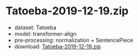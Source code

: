# Tatoeba-2019-12-19.zip

* dataset: Tatoeba
* model: transformer-align
* pre-processing: normalization + SentencePiece
* download: [Tatoeba-2019-12-19.zip](https://object.pouta.csc.fi/OPUS-MT-dev/nch-en/Tatoeba-2019-12-19.zip)

